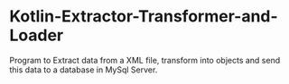# Kotlin-Extractor-Transformer-and-Loader
Program to Extract data from a XML file, transform into objects and send this data to a database in MySql Server.
